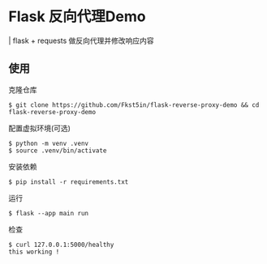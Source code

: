 # Flask 反向代理Demo
| flask + requests 做反向代理并修改响应内容

## 使用

克隆仓库
```
$ git clone https://github.com/Fkst5in/flask-reverse-proxy-demo && cd flask-reverse-proxy-demo
```
配置虚拟环境(可选)
```
$ python -m venv .venv
$ source .venv/bin/activate
```
安装依赖
```
$ pip install -r requirements.txt
```
运行
```
$ flask --app main run
```
检查
```
$ curl 127.0.0.1:5000/healthy
this working !
```